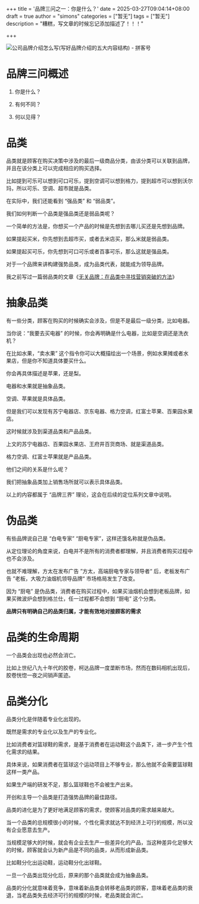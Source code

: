 +++
title = '品牌三问之一：你是什么？'
date = 2025-03-27T09:04:14+08:00
draft = true
author = "simons"
categories = ["暂无"]
tags = ["暂无"]
description = "糟糕，写文章的时候忘记添加描述了！！！"

+++

![公司品牌介绍怎么写(写好品牌介绍的五大内容结构) - 拼客号](https://pinkehao.com/wp-content/uploads/2022/04/7c587beea1294d088316739000654dfd.png)

# 品牌三问概述

1. 你是什么？

2. 有何不同？

3. 何以见得？



# 品类

品类就是顾客在购买决策中涉及的最后一级商品分类，由该分类可以关联到品牌，并且在该分类上可以完成相应的购买选择。

比如提到可乐可以想到可口可乐，提到空调可以想到格力，提到超市可以想到沃尔玛，所以可乐、空调、超市就是品类。

在实际中，我们还能看到 “强品类” 和 “弱品类”。

我们如何判断一个品类是强品类还是弱品类呢？

一个简单的方法是，你想买一个产品的时候是先想到去哪儿买还是先想到品牌。

如果提起买米，你先想到去超市买，或者去米店买，那么米就是弱品类。

如果提起买可乐，你先想到可口可乐或者百事可乐，那么这就是强品类。

对于一个品牌来讲构建强势品类，成为品类代表，就能成为领导品牌。

我之前写过一篇弱品类的文章《[无关品牌：在品类中寻找营销突破的方法](https://mp.weixin.qq.com/s/Op28DYsd1lFFWJ16Pfol6g)》



# 抽象品类

有一些分类，顾客在购买的时候确实会涉及，但是不是最后一级分类，比如电器。

当你说：“我要去买电器” 的时候，你会再明确是什么电器，比如是空调还是洗衣机？

在比如水果，“卖水果” 这个指令你可以大概描绘出一个场景，例如水果摊或者水果店，但是你不知道具体要买什么。

你会再具体描述是苹果，还是梨。

电器和水果就是抽象品类。

空调、苹果就是具体品类。

但是我们可以发现有苏宁电器店、京东电器、格力空调，红富士苹果、百果园水果店。

这时候就涉及到渠道品类和产品品类。

上文的苏宁电器店、百果园水果店、王府井百货商场、就是渠道品类。

格力空调、红富士苹果就是产品品类。

他们之间的关系是什么呢？

我们把抽象品类加上销售场所就可以表示具体品类。

以上的内容都属于 “品牌三界” 理论，这会在后续的定位系列文章中说明。



# 伪品类

有些品牌说自己是 “白电专家” “厨电专家”，这样还饿名称就是伪品类。

从定位理论的角度来说，白电并不是所有的消费者都理解，并且消费者购买过程中也不会涉及。

也就不难理解，方太在发布广告 ”方太，高端厨电专家与领导者“ 后，老板发布广告 ”老板，大吸力油烟机领导品牌“ 市场格局发生了改变。

因为 “厨电” 是伪品类，消费者在购买过程中，如果买油烟机会想到老板品牌，如果买微波炉会想到格兰仕，任一过程都不会想到 “厨电” 这个分类。

**品牌只有明确自己的品类归属，才能有效地对接顾客的需求**



# 品类的生命周期

一个品类会出现也必然会消亡。

比如上世纪八九十年代的胶卷，柯达品牌一度垄断市场，然而在数码相机出现后，胶卷恍惚一夜之间销声匿迹。



# 品类分化

品类分化是伴随着专业化出现的。

既然是需求的专业化以及生产的专业化。

比如消费者对篮球鞋的需求，是基于消费者在运动鞋这个品类下，进一步产生个性化需求的结果。

具体来说，如果消费者在篮球这个运动项目上不够专业，那么他就不会需要篮球鞋这样一类产品。

如果生产端的研发不足，那么篮球鞋也不会被生产出来。

开创和主导一个品类是打造强势品牌的最佳路径。

品类的进化是为了更好地满足顾客的需求，使顾客对品类的需求越来越大。

当一个品类的总规模很小的时候，个性化需求就达不到经济上可行的规模，所以没有企业愿意去生产。

当规模足够大的时候，就会有企业去生产一些差异化的产品，当这种差异化足够大的时候，顾客就会认为新产品是不同的品类，从而形成新品类。

比如鞋分化出运动鞋，运动鞋分化出球鞋。

一旦一个品类出现分化后，原来的那个品类就会成为抽象品类。

品类的分化就意味着竞争，意味着新品类会转移老品类的顾客，意味着老品类的衰退，当老品类失去经济可行的规模的时候，老品类就会消亡。







